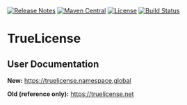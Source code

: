 [![Release Notes](https://img.shields.io/github/v/release/christian-schlichtherle/truelicense)](https://github.com/christian-schlichtherle/truelicense/releases/latest)
[![Maven Central](https://img.shields.io/maven-central/v/global.namespace.truelicense/truelicense)](https://search.maven.org/search?q=g:global.namespace.truelicense) 
[![License](https://img.shields.io/github/license/christian-schlichtherle/truelicense)](https://github.com/christian-schlichtherle/truelicense/blob/master/LICENSE)
[![Build Status](https://api.travis-ci.org/christian-schlichtherle/truelicense.svg)](https://travis-ci.org/christian-schlichtherle/truelicense)

# TrueLicense

## User Documentation

**New:** https://truelicense.namespace.global

**Old (reference only):** https://truelicense.net
